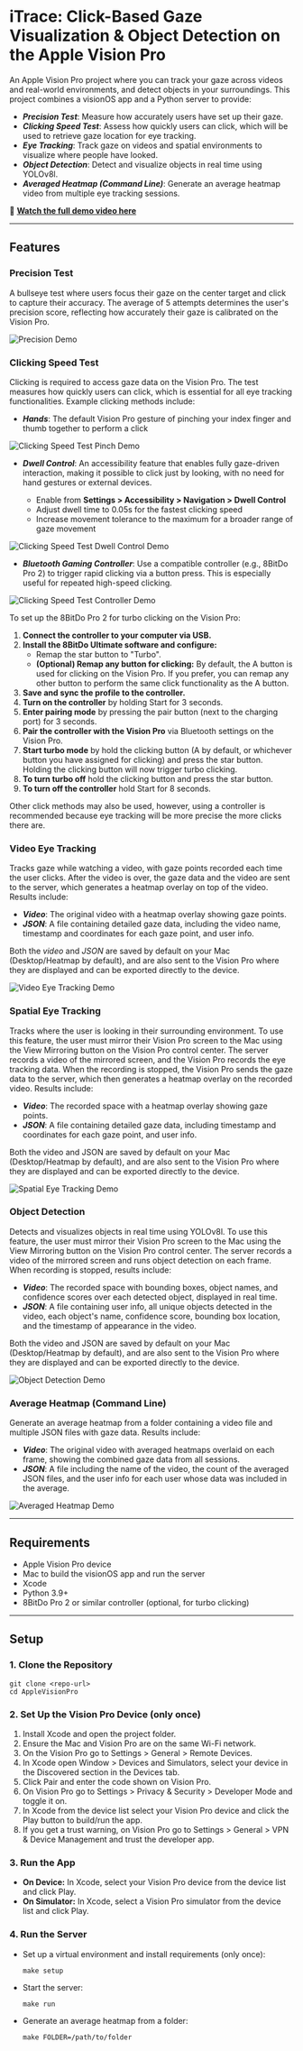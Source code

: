# iTrace: Click-Based Gaze Visualization & Object Detection on the Apple Vision Pro

An Apple Vision Pro project where you can track your gaze across videos and real-world environments, and detect objects in your surroundings. This project combines a visionOS app and a Python server to provide:

- ***Precision Test***: Measure how accurately users have set up their gaze.
- ***Clicking Speed Test***: Assess how quickly users can click, which will be used to retrieve gaze location for eye tracking.
- ***Eye Tracking***: Track gaze on videos and spatial environments to visualize where people have looked.
- ***Object Detection***: Detect and visualize objects in real time using YOLOv8l.
- ***Averaged Heatmap (Command Line)***: Generate an average heatmap video from multiple eye tracking sessions.

🎥 **[Watch the full demo video here](https://youtu.be/QbtUBjWWvpc)**

---

## Features

### Precision Test

A bullseye test where users focus their gaze on the center target and click to capture their accuracy. The average of 5 attempts determines the user's precision score, reflecting how accurately their gaze is calibrated on the Vision Pro.

![Precision Demo](Demos/precision.gif)


### Clicking Speed Test
Clicking is required to access gaze data on the Vision Pro. The test measures how quickly users can click, which is essential for all eye tracking functionalities. Example clicking methods include:

- ***Hands***: The default Vision Pro gesture of pinching your index finger and thumb together to perform a click

![Clicking Speed Test Pinch Demo](Demos/clicking_pinch.gif)

- ***Dwell Control***: An accessibility feature that enables fully gaze-driven interaction, making it possible to click just by looking, with no need for hand gestures or external devices.

  - Enable from **Settings > Accessibility > Navigation > Dwell Control**
  - Adjust dwell time to 0.05s for the fastest clicking speed
  - Increase movement tolerance to the maximum for a broader range of gaze movement

![Clicking Speed Test Dwell Control Demo](Demos/clicking_dwell.gif)

- ***Bluetooth Gaming Controller***: Use a compatible controller (e.g., 8BitDo Pro 2) to trigger rapid clicking via a button press. This is especially useful for repeated high-speed clicking.

![Clicking Speed Test Controller Demo](Demos/clicking_controller.gif)


To set up the 8BitDo Pro 2 for turbo clicking on the Vision Pro:
  1. **Connect the controller to your computer via USB.**
  2. **Install the 8BitDo Ultimate software and configure:**
      - Remap the star button to "Turbo".
      - **(Optional) Remap any button for clicking:** By default, the A button is used for clicking on the Vision Pro. If you prefer, you can remap any other button to perform the same click functionality as the A button.
  3. **Save and sync the profile to the controller.**
  4. **Turn on the controller** by holding Start for 3 seconds.
  5. **Enter pairing mode** by pressing the pair button (next to the charging port) for 3 seconds.
  6. **Pair the controller with the Vision Pro** via Bluetooth settings on the Vision Pro.
  7. **Start turbo mode** by hold the clicking button (A by default, or whichever button you have assigned for clicking) and press the star button. Holding the clicking button will now trigger turbo clicking.
  8. **To turn turbo off** hold the clicking button and press the star button.
  9. **To turn off the controller** hold Start for 8 seconds.

Other click methods may also be used, however, using a controller is recommended because eye tracking will be more precise the more clicks there are.

### Video Eye Tracking
Tracks gaze while watching a video, with gaze points recorded each time the user clicks. After the video is over, the gaze data and the video are sent to the server, which generates a heatmap overlay on top of the video. Results include:
- ***Video***: The original video with a heatmap overlay showing gaze points.
- ***JSON***: A file containing detailed gaze data, including the video name, timestamp and coordinates for each gaze point, and user info.

Both the *video* and *JSON* are saved by default on your Mac (Desktop/Heatmap by default), and are also sent to the Vision Pro where they are displayed and can be exported directly to the device.

![Video Eye Tracking Demo](Demos/video_eye_tracking.gif)


### Spatial Eye Tracking
Tracks where the user is looking in their surrounding environment. To use this feature, the user must mirror their Vision Pro screen to the Mac using the View Mirroring button on the Vision Pro control center. The server records a video of the mirrored screen, and the Vision Pro records the eye tracking data. When the recording is stopped, the Vision Pro sends the gaze data to the server, which then generates a heatmap overlay on the recorded video. Results include:
- ***Video***: The recorded space with a heatmap overlay showing gaze points.
- ***JSON***: A file containing detailed gaze data, including timestamp and coordinates for each gaze point, and user info.

Both the video and JSON are saved by default on your Mac (Desktop/Heatmap by default), and are also sent to the Vision Pro where they are displayed and can be exported directly to the device.

![Spatial Eye Tracking Demo](Demos/spatial_eye_tracking.gif)

### Object Detection
Detects and visualizes objects in real time using YOLOv8l. To use this feature, the user must mirror their Vision Pro screen to the Mac using the View Mirroring button on the Vision Pro control center. The server records a video of the mirrored screen and runs object detection on each frame. When recording is stopped, results include:
- ***Video***: The recorded space with bounding boxes, object names, and confidence scores over each detected object, displayed in real time.
- ***JSON***: A file containing  user info, all unique objects detected in the video, each object's name, confidence score, bounding box location, and the timestamp of appearance in the video.

Both the video and JSON are saved by default on your Mac (Desktop/Heatmap by default), and are also sent to the Vision Pro where they are displayed and can be exported directly to the device.

![Object Detection Demo](Demos/object_detection.png)

### Average Heatmap (Command Line)
Generate an average heatmap from a folder containing a video file and multiple JSON files with gaze data.
Results include:
- ***Video***: The original video with averaged heatmaps overlaid on each frame, showing the combined gaze data from all sessions.
- ***JSON***: A file including the name of the video, the count of the averaged JSON files, and the user info for each user whose data was included in the average.

![Averaged Heatmap Demo](Demos/averaged_heatmap.gif)

---

## Requirements
- Apple Vision Pro device
- Mac to build the visionOS app and run the server
- Xcode
- Python 3.9+
- 8BitDo Pro 2 or similar controller (optional, for turbo clicking)

---

## Setup

### 1. Clone the Repository
```
git clone <repo-url>
cd AppleVisionPro
```

### 2. Set Up the Vision Pro Device (only once)
1. Install Xcode and open the project folder.
2. Ensure the Mac and Vision Pro are on the same Wi-Fi network.
3. On the Vision Pro go to Settings > General > Remote Devices.
4. In Xcode open Window > Devices and Simulators, select your device in the Discovered section in the Devices tab.
5. Click Pair and enter the code shown on Vision Pro.
6. On Vision Pro go to Settings > Privacy & Security > Developer Mode and toggle it on.
7. In Xcode from the device list select your Vision Pro device and click the Play button to build/run the app.
8. If you get a trust warning, on Vision Pro go to Settings > General > VPN & Device Management and trust the developer app.


### 3. Run the App
- **On Device:** In Xcode, select your Vision Pro device from the device list and click Play.
- **On Simulator:** In Xcode, select a Vision Pro simulator from the device list and click Play.


### 4. Run the Server
- Set up a virtual environment and install requirements (only once):
  ```
  make setup
  ```
- Start the server:
  ```
  make run
  ```
- Generate an average heatmap from a folder:
  ```
  make FOLDER=/path/to/folder
  ```